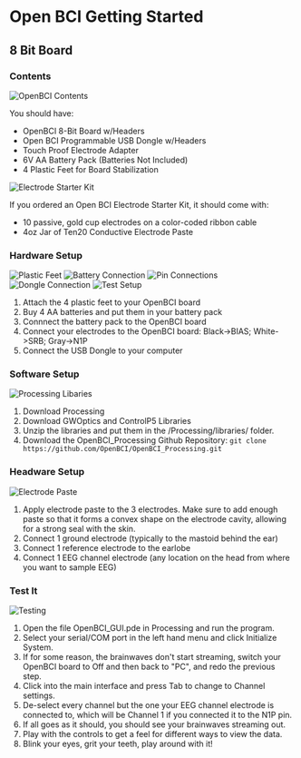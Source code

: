 # Open BCI Getting Started

## 8 Bit Board

### Contents

  ![OpenBCI Contents](assets/images/Contents8bit.png)

You should have:
- OpenBCI 8-Bit Board w/Headers
- Open BCI Programmable USB Dongle w/Headers
- Touch Proof Electrode Adapter
- 6V AA Battery Pack (Batteries Not Included)
- 4 Plastic Feet for Board Stabilization

![Electrode Starter Kit](assets/images/electrodeStarterKit.png)

If you ordered an Open BCI Electrode Starter Kit, it should come with:
- 10 passive, gold cup electrodes on a color-coded ribbon cable
- 4oz Jar of Ten20 Conductive Electrode Paste


### Hardware Setup

![Plastic Feet](assets/images/8bitboard_wPlasticFeet.png)
![Battery Connection](assets/images/batteryConnection.png)
![Pin Connections](assets/images/PinConnections.png)
![Dongle Connection](assets/images/dongleConnection.png)
![Test Setup](assets/images/TestSetup.png)

1. Attach the 4 plastic feet to your OpenBCI board
2. Buy 4 AA batteries and put them in your battery pack
3. Connnect the battery pack to the OpenBCI board
4. Connect your electrodes to the OpenBCI board: Black->BIAS; White->SRB; Gray->N1P
5. Connect the USB Dongle to your computer


### Software Setup
![Processing Libaries](assets/images/processing_libraries.png)

1. Download Processing
2. Download GWOptics and ControlP5 Libraries
3. Unzip the libraries and put them in the /Processing/libraries/ folder.
4. Download the OpenBCI_Processing Github Repository:
`git clone https://github.com/OpenBCI/OpenBCI_Processing.git`

### Headware Setup
![Electrode Paste](assets/images/electrodePaste.png)

1. Apply electrode paste to the 3 electrodes. Make sure to add enough paste so that it forms a convex shape on the electrode cavity, allowing for a strong seal with the skin.
2. Connect 1 ground electrode (typically to the mastoid behind the ear)
3. Connect 1 reference electrode to the earlobe
4. Connect 1 EEG channel electrode (any location on the head from where you want to sample EEG)

### Test It
![Testing](assets/images/testing_screenshot.png)

1. Open the file OpenBCI_GUI.pde in Processing and run the program.
2. Select your serial/COM port in the left hand menu and click Initialize System.
3. If for some reason, the brainwaves don't start streaming, switch your OpenBCI board to Off and then back to "PC", and redo the previous step.
4. Click into the main interface and press Tab to change to Channel settings.
5. De-select every channel but the one your EEG channel electrode is connected to, which will be Channel 1 if you connected it to the N1P pin.
6. If all goes as it should, you should see your brainwaves streaming out.
7. Play with the controls to get a feel for different ways to view the data.
8. Blink your eyes, grit your teeth, play around with it!
